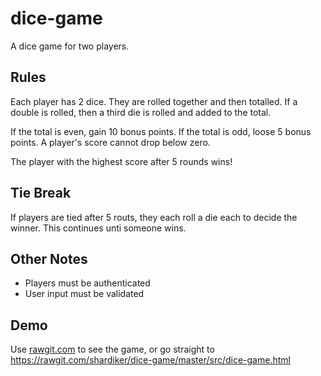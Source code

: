# dice-game
A dice game for two players.

## Rules

Each player has 2 dice. They are rolled together and then totalled. If a double is rolled, then a third die is rolled and added to the total.

If the total is even, gain 10 bonus points. If the total is odd, loose 5 bonus points. A player's score cannot drop below zero.

The player with the highest score after 5 rounds wins!

## Tie Break

If players are tied after 5 routs, they each roll a die each to decide the winner. This continues unti someone wins.

## Other Notes

* Players must be authenticated
* User input must be validated

## Demo

Use [rawgit.com](https://rawgit.com/shardiker/dice-game/master/src/dice-game.html) to see the game, or go straight to https://rawgit.com/shardiker/dice-game/master/src/dice-game.html
